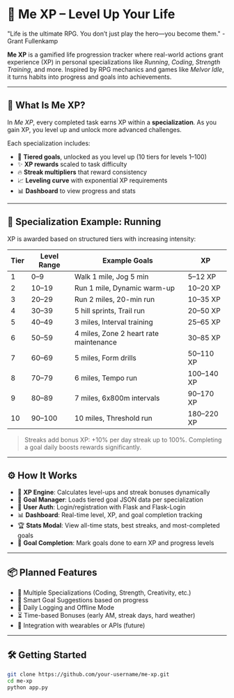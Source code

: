 # 🧠 Me XP – Level Up Your Life

"Life is the ultimate RPG. You don’t just play the hero—you become them." -Grant Fullenkamp

**Me XP** is a gamified life progression tracker where real-world actions grant experience (XP) in personal specializations like *Running*, *Coding*, *Strength Training*, and more. Inspired by RPG mechanics and games like *Melvor Idle*, it turns habits into progress and goals into achievements.

---

## 🚀 What Is Me XP?

In *Me XP*, every completed task earns XP within a **specialization**. As you gain XP, you level up and unlock more advanced challenges. 

Each specialization includes:
- 🧱 **Tiered goals**, unlocked as you level up (10 tiers for levels 1–100)
- ✨ **XP rewards** scaled to task difficulty
- 🔥 **Streak multipliers** that reward consistency
- 📈 **Leveling curve** with exponential XP requirements
- 📊 **Dashboard** to view progress and stats

---

## 🏃 Specialization Example: Running

XP is awarded based on structured tiers with increasing intensity:

| **Tier** | **Level Range** | **Example Goals**                                    | **XP**      |
|----------|------------------|------------------------------------------------------|-------------|
| 1        | 0–9              | Walk 1 mile, Jog 5 min                               | 5–12 XP     |
| 2        | 10–19            | Run 1 mile, Dynamic warm-up                          | 10–20 XP    |
| 3        | 20–29            | Run 2 miles, 20-min run                              | 10–35 XP    |
| 4        | 30–39            | 5 hill sprints, Trail run                            | 20–50 XP    |
| 5        | 40–49            | 3 miles, Interval training                           | 25–65 XP    |
| 6        | 50–59            | 4 miles, Zone 2 heart rate maintenance               | 30–85 XP    |
| 7        | 60–69            | 5 miles, Form drills                                 | 50–110 XP   |
| 8        | 70–79            | 6 miles, Tempo run                                   | 100–140 XP  |
| 9        | 80–89            | 7 miles, 6x800m intervals                            | 90–170 XP   |
| 10       | 90–100           | 10 miles, Threshold run                              | 180–220 XP  |

> Streaks add bonus XP: +10% per day streak up to 100%. Completing a goal daily boosts rewards significantly.

---

## ⚙️ How It Works

- 🧠 **XP Engine**: Calculates level-ups and streak bonuses dynamically
- 📁 **Goal Manager**: Loads tiered goal JSON data per specialization
- 🔐 **User Auth**: Login/registration with Flask and Flask-Login
- 📊 **Dashboard**: Real-time level, XP, and goal completion tracking
- 🏆 **Stats Modal**: View all-time stats, best streaks, and most-completed goals
- 🔄 **Goal Completion**: Mark goals done to earn XP and progress levels

---

## 📦 Planned Features

- 🧠 Multiple Specializations (Coding, Strength, Creativity, etc.)
- 🎯 Smart Goal Suggestions based on progress
- 📆 Daily Logging and Offline Mode
- ⏳ Time-based Bonuses (early AM, streak days, hard weather)
- 🧪 Integration with wearables or APIs (future)

---

## 🛠️ Getting Started

```bash
git clone https://github.com/your-username/me-xp.git
cd me-xp
python app.py
